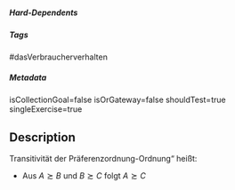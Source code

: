 ##### Hard-Dependents

##### Tags

#dasVerbraucherverhalten

##### Metadata

isCollectionGoal=false
isOrGateway=false
shouldTest=true
singleExercise=true

## Description

Transitivität der Präferenzordnung-Ordnung“ heißt:

- Aus $A\succsim B$ und $B\succsim C$ folgt $A\succsim C$
